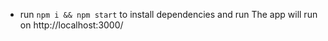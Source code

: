 - run ```npm i && npm start``` to install dependencies and run
The app will run on http://localhost:3000/
